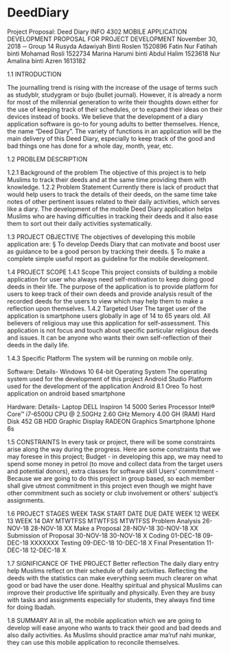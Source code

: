 # DeedDiary

 

Project Proposal: Deed Diary
INFO 4302 MOBILE APPLICATION DEVELOPMENT
PROPOSAL FOR PROJECT DEVELOPMENT 
November 30, 2018
─
Group 14 
Rusyda Adawiyah Binti Roslen 		1520896
Fatin Nur Fatihah binti Mohamad Rosli	1522734
Marina Harumi binti Abdul Halim		1523618
Nur Amalina binti Azren			1613182

1.1 INTRODUCTION

The journalling trend is rising with the increase of the usage of terms such as studyblr, studygram or bujo (bullet journal). However, it is already a norm for most of the millennial generation to write their thoughts down either for the use of keeping track of their schedules, or to expand their ideas on their devices instead of books. We believe that the development of a diary application software is go-to for young adults to better themselves. Hence, the name “Deed Diary”. The variety of functions in an application will be the main delivery of this Deed Diary, especially to keep track of the good and bad things one has done for a whole day, month, year, etc.  

1.2 PROBLEM DESCRIPTION 

1.2.1 Background of the problem 
The objective of this project is to help Muslims to track their deeds and at the same time providing them with knowledge. 
1.2.2 Problem Statement 
Currently there is lack of product that would help users to track the details of their deeds, on the same time take notes of other pertinent issues related to their daily activities, which serves like a diary. The development of the mobile Deed Diary application helps Muslims who are having difficulties in tracking their deeds and it also ease them to sort out their daily activities systematically.


1.3 PROJECT OBJECTIVE 
The objectives of developing this mobile application are:
§  To develop Deeds Diary that can motivate and boost user as guidance to be a good person by tracking their deeds.
§  To make a complete simple useful report as guideline for the mobile development.

1.4 PROJECT SCOPE 
1.4.1 Scope 
This project consists of building a mobile application for user who always need self-motivation to keep doing good deeds in their life. The purpose of the application is to provide platform for users to keep track of their own deeds and provide analysis result of the recorded deeds for the users to view which may help them to make a reflection upon themselves.
1.4.2 Targeted User 
The target user of the application is smartphone users globally in age of 14 to 65 years old. All believers of religious may use this application for self-assessment. This application is not focus and touch about specific particular religious deeds and issues. It can be anyone who wants their own self-reflection of their deeds in the daily life.




1.4.3 Specific Platform 
The system will be running on mobile only.

Software:
Details-
Windows 10 64-bit Operating System
The operating system used for the development of this project
Android Studio
Platform used for the development of the application
Android 8.1 Oreo
To host application on android based smartphone

Hardware:
Details-
Laptop
DELL Inspiron 14 5000 Series
Processor
Intel® Core™ i7-6500U CPU @ 2.50GHz 2.60 GHz
Memory
4.00 GH (RAM)
Hard Disk
452 GB HDD
Graphic Display
RADEON Graphics
Smartphone
Iphone 6s

1.5 CONSTRAINTS 
In every task or project, there will be some constraints arise along the way during the progress. Here are some constraints that we may foresee in this project;
Budget - in developing this app, we may need to spend some money in petrol (to move and collect data from the target users and potential donors), extra classes for software skill 
Users’ commitment - Because we are going to do this project in group based, so each member shall give utmost commitment in this project even though we might have other commitment such as society or club involvement or others’ subject’s assignments.



1.6 PROJECT STAGES 
																													WEEK
TASK										START DATE	DUE DATE		WEEK 12	WEEK 13	WEEK 14
												DAY											MTWTFSS	MTWTFSS	MTWTFSS
Problem Analysis				26-NOV-18		28-NOV-18		XX
Make a Proposal					28-NOV-18		30-NOV-18	   	XX
Submission of Proposal	30-NOV-18		30-NOV-18	       X
Coding									01-DEC-18		09-DEC-18						XXXXXXX
Testing									09-DEC-18		10-DEC-18										X
Final Presentation			11-DEC-18		12-DEC-18					  				 X


1.7 SIGNIFICANCE OF THE PROJECT 
Better reflection
The daily diary entry help Muslims reflect on their schedule of daily activities. Reflecting the deeds with the statistics can make everything seem much clearer on what good or bad have the user done. 
Healthy spiritual and physical
Muslims can improve their productive life spiritually and physically. Even they are busy with tasks and assignments especially for students, they always find time for doing Ibadah.

1.8 SUMMARY 
All in all, the mobile application which we are going to develop will ease anyone who wants to track their good and bad deeds and also daily activities. As Muslims should practice amar ma’ruf nahi munkar, they can use this mobile application to reconcile themselves. 

